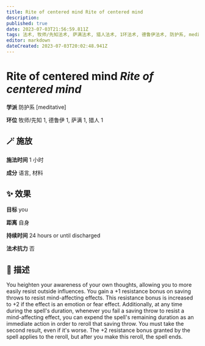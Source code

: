 ```yaml
---
title: Rite of centered mind Rite of centered mind
description: 
published: true
date: 2023-07-03T21:56:59.811Z
tags: 法术, 牧师/先知法术, 萨满法术, 猎人法术, 1环法术, 德鲁伊法术, 防护系, meditative
editor: markdown
dateCreated: 2023-07-03T20:02:48.941Z
---
```


# **Rite of centered mind** *Rite of centered mind*

**学派** 防护系 \[meditative\] 

**环位** 牧师/先知 1, 德鲁伊 1, 萨满 1, 猎人 1

## 🪄 施放

**施法时间** 1 小时

**成分** 语言, 材料

## ✨ 效果 

**目标** you 

**距离** 自身  

**持续时间** 24 hours or until discharged 

**法术抗力** 否

## 📖 描述

You heighten your awareness of your own thoughts, allowing you to more easily resist outside influences. You gain a +1 resistance bonus on saving throws to resist mind-affecting effects. This resistance bonus is increased to +2 if the effect is an emotion or fear effect. Additionally, at any time during the spell's duration, whenever you fail a saving throw to resist a mind-affecting effect, you can expend the spell's remaining duration as an immediate action in order to reroll that saving throw. You must take the second result, even if it's worse. The +2 resistance bonus granted by the spell applies to the reroll, but after you make this reroll, the spell ends.
    